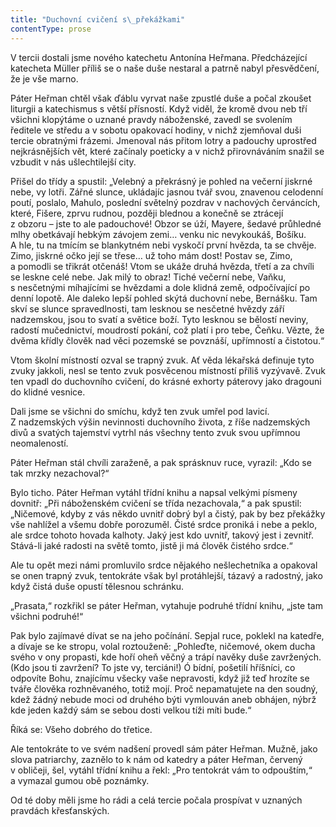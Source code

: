 ```yaml
---
title: "Duchovní cvičení s\_překážkami"
contentType: prose
---
```


  

V tercii dostali jsme nového katechetu Antonína Heřmana. Před­cházející katecheta Müller příliš se o naše duše nestaral a patrně nabyl přesvědčení, že je vše marno.

Páter Heřman chtěl však ďáblu vyrvat naše zpustlé duše a počal zkoušet liturgii a katechismus s větší přísností. Když viděl, že kromě dvou neb tří všichni klopýtáme o uznané pravdy náboženské, zavedl se svolením ředitele ve středu a v sobotu opakovací hodiny, v nichž zjemňoval duši tercie obratnými frázemi. Jmenoval nás přitom lotry a padouchy uprostřed nejkrásnějších vět, které začínaly poeticky a v nichž přirovnáváním snažil se vzbudit v nás ušlechtilejší city.

Přišel do třídy a spustil: „Velebný a překrásný je pohled na večerní jiskrné nebe, vy lotři. Zářné slunce, ukládajíc jasnou tvář svou, znavenou celodenní poutí, poslalo, Mahulo, poslední světelný pozdrav v nachových červáncích, které, Fišere, zprvu rudnou, později blednou a konečně se ztrácejí z obzoru – jste to ale padouchové! Obzor se úží, Mayere, šedavé průhledné mlhy obetkávají hebkým závojem zemi… venku nic nevykoukáš, Bošíku. A hle, tu na tmícím se blankytném nebi vyskočí první hvězda, ta se chvěje. Zimo, jiskrné očko její se třese… už toho mám dost! Postav se, Zimo, a pomodli se třikrát otčenáš! Vtom se ukáže druhá hvězda, třetí a za chvíli se leskne celé nebe. Jak milý to obraz! Tiché večerní nebe, Vaňku, s nesčetnými míhajícími se hvězdami a dole klidná země, odpočívající po denní lopotě. Ale daleko lepší pohled skýtá duchovní nebe, Bernášku. Tam skví se slunce spravedlnosti, tam lesknou se nesčetné hvězdy září nadzemskou, jsou to svatí a světice boží. Tyto lesknou se bělostí neviny, radostí mučednictví, moudrostí pokání, což platí i pro tebe, Čeňku. Vězte, že dvěma křídly člověk nad věci pozemské se povznáší, upřímností a čistotou.“

Vtom školní místností ozval se trapný zvuk. Ať věda lékařská definuje tyto zvuky jakkoli, nesl se tento zvuk posvěcenou místností příliš vyzývavě. Zvuk ten vpadl do duchovního cvičení, do krásné exhorty páterovy jako dragouni do klidné vesnice.

Dali jsme se všichni do smíchu, když ten zvuk umřel pod lavicí. Z nadzemských výšin nevinnosti duchovního života, z říše nadzemských divů a svatých tajemství vytrhl nás všechny tento zvuk svou upřímnou neomaleností.

Páter Heřman stál chvíli zaraženě, a pak sprásknuv ruce, vyrazil: „Kdo se tak mrzky nezachoval?“

Bylo ticho. Páter Heřman vytáhl třídní knihu a napsal velkými písmeny dovnitř: „Při náboženském cvičení se třída nezachovala,“ a pak spustil: „Ničemové, kdyby z vás někdo uvnitř dobrý byl a čistý, pak by bez překážky vše nahlížel a všemu dobře porozuměl. Čisté srdce proniká i nebe a peklo, ale srdce tohoto hovada kalhoty. Jaký jest kdo uvnitř, takový jest i zevnitř. Stává-li jaké radosti na světě tomto, jistě ji má člověk čistého srdce.“

Ale tu opět mezi námi promluvilo srdce nějakého nešlechetníka a opakoval se onen trapný zvuk, tentokráte však byl protáhlejší, tázavý a radostný, jako když čistá duše opustí tělesnou schránku.

„Prasata,“ rozkřikl se páter Heřman, vytahuje podruhé třídní knihu, „jste tam všichni podruhé!“

Pak bylo zajímavé dívat se na jeho počínání. Sepjal ruce, poklekl na katedře, a dívaje se ke stropu, volal roztouženě: „Pohleďte, ničemové, okem ducha svého v ony propasti, kde hoří oheň věčný a trápí navěky duše zavržených. (Kdo jsou ti zavržení? To jste vy, terciáni!) Ó bídní, pošetilí hříšníci, co odpovíte Bohu, znajícímu všecky vaše nepravosti, když již teď hrozíte se tváře člověka rozhněvaného, totiž mojí. Proč nepamatujete na den soudný, kdež žádný nebude moci od druhého býti vymlouván aneb obhájen, nýbrž kde jeden každý sám se sebou dosti velkou tíži míti bude.“

Říká se: Všeho dobrého do třetice.

Ale tentokráte to ve svém nadšení provedl sám páter Heřman. Mužně, jako slova patriarchy, zaznělo to k nám od katedry a páter Heřman, červený v obličeji, šel, vytáhl třídní knihu a řekl: „Pro tentokrát vám to odpouštím,“ a vymazal gumou obě poznámky.

Od té doby měli jsme ho rádi a celá tercie počala prospívat v uzna­ných pravdách křesťanských.
